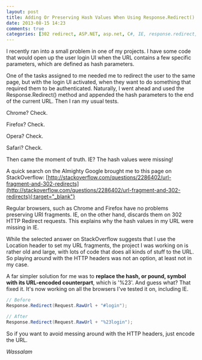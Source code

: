 ```yaml
---
layout: post
title: Adding Or Preserving Hash Values When Using Response.Redirect() For IE
date: 2013-08-15 14:23
comments: true
categories: [302 redirect, ASP.NET, asp.net, C#, IE, response.redirect, Web Development]
---
```

I recently ran into a small problem in one of my projects. I have some code that would open up the user login UI when the URL contains a few specific parameters, which are defined as hash parameters.

One of the tasks assigned to me needed me to redirect the user to the same page, but with the login UI activated, when they want to do something that required them to be authenticated. Naturally, I went ahead and used the Response.Redirect() method and appended the hash parameters to the end of the current URL. Then I ran my usual tests.

<!--more-->

Chrome? Check.

Firefox? Check.

Opera? Check.

Safari? Check.

Then came the moment of truth. IE? The hash values were missing!

A quick search on the Almighty Google brought me to this page on StackOverflow: [http://stackoverflow.com/questions/2286402/url-fragment-and-302-redirects](http://stackoverflow.com/questions/2286402/url-fragment-and-302-redirects){:target="_blank"}

Regular browsers, such as Chrome and Firefox have no problems preserving URI fragments. IE, on the other hand, discards them on 302 HTTP Redirect requests. This explains why the hash values in my URL were missing in IE.

While the selected answer on StackOverflow suggests that I use the Location header to set my URL fragments, the project I was working on is rather old and large, with lots of code that does all kinds of stuff to the URL. So playing around with the HTTP headers was not an option, at least not in my case.

A far simpler solution for me was to <strong>replace the hash, or pound, symbol with its URL-encoded counterpart</strong>, which is '%23'. And guess what? That fixed it. It's now working on all the browsers I've tested it on, including IE.

```csharp
// Before
Response.Redirect(Request.RawUrl + "#login");

// After
Response.Redirect(Request.RawUrl + "%23login");
```

So if you want to avoid messing around with the HTTP headers, just encode the URL.

<em>Wassalam</em>
